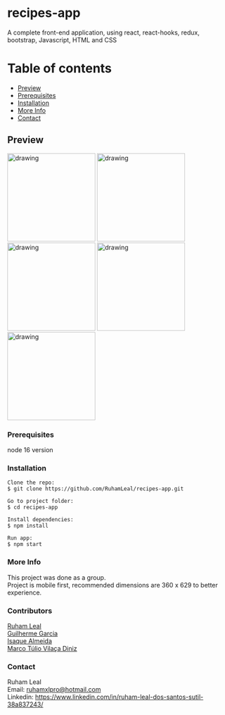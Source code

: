 # recipes-app

A complete front-end application, using react, react-hooks, redux, bootstrap, Javascript, HTML and CSS


# Table of contents

- [Preview](#preview)
- [Prerequisites](#prerequisites)
- [Installation](#installation)
- [More Info](#more-info)
- [Contact](#contact)

## Preview

<img src="https://user-images.githubusercontent.com/104790789/199604279-c1d24712-607b-469b-9f88-677ffb6597e0.png" alt="drawing" width="200"/>
<img src="[drawing.jpg](https://user-images.githubusercontent.com/104790789/199604431-073f69ea-4669-4888-ab66-fa33866c062b.png)" alt="drawing" width="200"/>
<img src="[drawing.jpg](https://user-images.githubusercontent.com/104790789/199604451-b76a8cfe-7e6d-41c7-b7fd-fd295374c15c.png)" alt="drawing" width="200"/>
<img src="[drawing.jpg](https://user-images.githubusercontent.com/104790789/199604471-35cb1c43-7b55-456c-9311-448e0c352c87.png)" alt="drawing" width="200"/>
<img src="[drawing.jpg](https://user-images.githubusercontent.com/104790789/199604482-ff48e56e-3ed3-4d6f-b309-a1ec701cd9fd.png)" alt="drawing" width="200"/>


### Prerequisites

node 16 version

### Installation

```
Clone the repo:   
$ git clone https://github.com/RuhamLeal/recipes-app.git   

Go to project folder:     
$ cd recipes-app     

Install dependencies:    
$ npm install

Run app:   
$ npm start

```

### More Info

This project was done as a group.   
Project is mobile first, recommended dimensions are 360 x 629 to better experience.

### Contributors

[Ruham Leal](https://github.com/RuhamLeal)    
[Guilherme Garcia](https://github.com/garciaagui)    
[Isaque Almeida](https://github.com/IsaqueAlmeida)    
[Marco Túlio Vilaça Diniz](https://github.com/marcotuliovd)     

### Contact

Ruham Leal    
Email: ruhamxlpro@hotmail.com    
Linkedin: https://www.linkedin.com/in/ruham-leal-dos-santos-sutil-38a837243/
